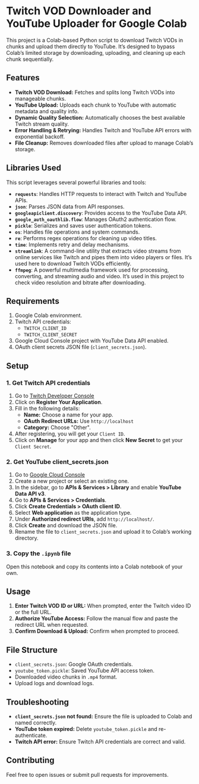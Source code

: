 # Twitch VOD Downloader and YouTube Uploader for Google Colab

This project is a Colab-based Python script to download Twitch VODs in chunks and upload them directly to YouTube. It’s designed to bypass Colab’s limited storage by downloading, uploading, and cleaning up each chunk sequentially.

## Features
- **Twitch VOD Download:** Fetches and splits long Twitch VODs into manageable chunks.
- **YouTube Upload:** Uploads each chunk to YouTube with automatic metadata and quality info.
- **Dynamic Quality Selection:** Automatically chooses the best available Twitch stream quality.
- **Error Handling & Retrying:** Handles Twitch and YouTube API errors with exponential backoff.
- **File Cleanup:** Removes downloaded files after upload to manage Colab’s storage.

## Libraries Used
This script leverages several powerful libraries and tools:
- **`requests`**: Handles HTTP requests to interact with Twitch and YouTube APIs.
- **`json`**: Parses JSON data from API responses.
- **`googleapiclient.discovery`**: Provides access to the YouTube Data API.
- **`google_auth_oauthlib.flow`**: Manages OAuth2 authentication flow.
- **`pickle`**: Serializes and saves user authentication tokens.
- **`os`**: Handles file operations and system commands.
- **`re`**: Performs regex operations for cleaning up video titles.
- **`time`**: Implements retry and delay mechanisms.
- **`streamlink`**: A command-line utility that extracts video streams from online services like Twitch and pipes them into video players or files. It’s used here to download Twitch VODs efficiently.
- **`ffmpeg`**: A powerful multimedia framework used for processing, converting, and streaming audio and video. It’s used in this project to check video resolution and bitrate after downloading.

## Requirements
1. Google Colab environment.
2. Twitch API credentials:
   - `TWITCH_CLIENT_ID`
   - `TWITCH_CLIENT_SECRET`
3. Google Cloud Console project with YouTube Data API enabled.
4. OAuth client secrets JSON file (`client_secrets.json`).

## Setup
### 1. Get Twitch API credentials
1. Go to [Twitch Developer Console](https://dev.twitch.tv/console/apps)
2. Click on **Register Your Application**.
3. Fill in the following details:
   - **Name:** Choose a name for your app.
   - **OAuth Redirect URLs:** Use `http://localhost`
   - **Category:** Choose "Other".
4. After registering, you will get your `Client ID`.
5. Click on **Manage** for your app and then click **New Secret** to get your `Client Secret`.

### 2. Get YouTube client_secrets.json
1. Go to [Google Cloud Console](https://console.cloud.google.com/)
2. Create a new project or select an existing one.
3. In the sidebar, go to **APIs & Services > Library** and enable **YouTube Data API v3**.
4. Go to **APIs & Services > Credentials**.
5. Click **Create Credentials > OAuth client ID**.
6. Select **Web application** as the application type.
7. Under **Authorized redirect URIs**, add `http://localhost/`.
8. Click **Create** and download the JSON file.
9. Rename the file to `client_secrets.json` and upload it to Colab’s working directory.

### 3. Copy the `.ipynb` file
Open this notebook and copy its contents into a Colab notebook of your own.

## Usage
1. **Enter Twitch VOD ID or URL:** When prompted, enter the Twitch video ID or the full URL.
2. **Authorize YouTube Access:** Follow the manual flow and paste the redirect URL when requested.
3. **Confirm Download & Upload:** Confirm when prompted to proceed.

## File Structure
- `client_secrets.json`: Google OAuth credentials.
- `youtube_token.pickle`: Saved YouTube API access token.
- Downloaded video chunks in `.mp4` format.
- Upload logs and download logs.

## Troubleshooting
- **`client_secrets.json` not found:** Ensure the file is uploaded to Colab and named correctly.
- **YouTube token expired:** Delete `youtube_token.pickle` and re-authenticate.
- **Twitch API error:** Ensure Twitch API credentials are correct and valid.

## Contributing
Feel free to open issues or submit pull requests for improvements.

